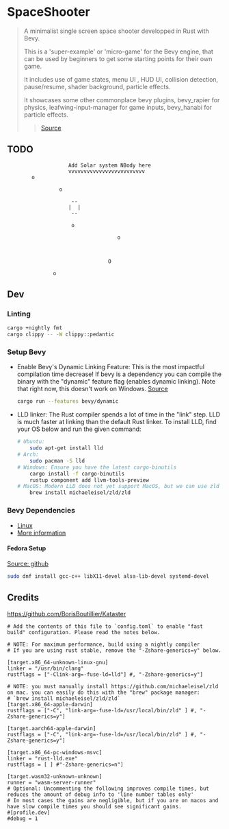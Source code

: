 # SpaceShooter

> A minimalist single screen space shooter developped in Rust with Bevy.
>
> This is a 'super-example' or 'micro-game' for the Bevy engine, that can be used by beginners to get
> some starting points for their own game.
>
> It includes use of game states, menu UI , HUD UI, collision detection, pause/resume, shader
> background, particle effects.
>
> It showcases some other commonplace bevy plugins, bevy_rapier for physics, leafwing-input-manager
> for game inputs, bevy_hanabi for particle effects.
>
> > [Source](https://github.com/BorisBoutillier/Kataster)

## TODO

```
                    Add Solar system NBody here
                    vvvvvvvvvvvvvvvvvvvvvvvvv
        o

                 o

                     --
                    |  |
                     --

                     o

                                    o



                                 O

               o

```

## Dev

### Linting

```bash
cargo +nightly fmt
cargo clippy -- -W clippy::pedantic

```

### Setup Bevy

-   Enable Bevy's Dynamic Linking Feature: This is the most impactful compilation time decrease! If bevy
    is a dependency you can compile the binary with the "dynamic" feature flag (enables dynamic
    linking). Note that right now, this doesn't work on Windows. [Source](https://bevyengine.org/learn/book/getting-started/setup/)

    ```bash
    cargo run --features bevy/dynamic
    ```

-   LLD linker: The Rust compiler spends a lot of time in the "link" step. LLD is much faster at linking than the default Rust linker. To install LLD, find your OS below and run the given command:

    ```bash
    # Ubuntu:
        sudo apt-get install lld
    # Arch:
        sudo pacman -S lld
    # Windows: Ensure you have the latest cargo-binutils
        cargo install -f cargo-binutils
        rustup component add llvm-tools-preview
    # MacOS: Modern LLD does not yet support MacOS, but we can use zld instead:
        brew install michaeleisel/zld/zld
    ```

### Bevy Dependencies

-   [Linux](https://github.com/bevyengine/bevy/blob/main/docs/linux_dependencies.md)
-   [More information](https://bevyengine.org/learn/book/getting-started/setup/)

#### Fedora Setup

[Source: github](https://github.com/bevyengine/bevy/blob/main/docs/linux_dependencies.md)

```bash
sudo dnf install gcc-c++ libX11-devel alsa-lib-devel systemd-devel
```

## Credits

https://github.com/BorisBoutillier/Kataster

<!--.cargo/config-->

```
# Add the contents of this file to `config.toml` to enable "fast build" configuration. Please read the notes below.

# NOTE: For maximum performance, build using a nightly compiler
# If you are using rust stable, remove the "-Zshare-generics=y" below.

[target.x86_64-unknown-linux-gnu]
linker = "/usr/bin/clang"
rustflags = ["-Clink-arg=-fuse-ld=lld"] #, "-Zshare-generics=y"]

# NOTE: you must manually install https://github.com/michaeleisel/zld on mac. you can easily do this with the "brew" package manager:
# `brew install michaeleisel/zld/zld`
[target.x86_64-apple-darwin]
rustflags = ["-C", "link-arg=-fuse-ld=/usr/local/bin/zld" ] #, "-Zshare-generics=y"]

[target.aarch64-apple-darwin]
rustflags = ["-C", "link-arg=-fuse-ld=/usr/local/bin/zld" ] #, "-Zshare-generics=y"]

[target.x86_64-pc-windows-msvc]
linker = "rust-lld.exe"
rustflags = [ ] #"-Zshare-generics=n"]

[target.wasm32-unknown-unknown]
runner = "wasm-server-runner"
# Optional: Uncommenting the following improves compile times, but reduces the amount of debug info to 'line number tables only'
# In most cases the gains are negligible, but if you are on macos and have slow compile times you should see significant gains.
#[profile.dev]
#debug = 1
```
